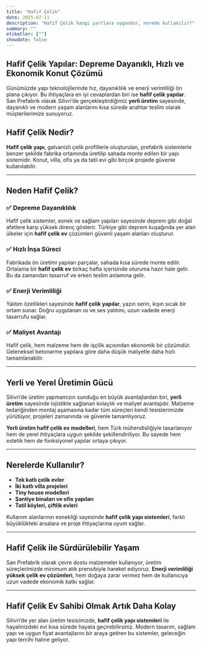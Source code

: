 ```yaml
---
title: "Hafif Çelik"
date: 2025-07-11
description: "Hafif Çelik hangi şartlara uygundur, nerede kullanılır?"
summary: ""
etiketler: [""]
showdate: false
---
```

## Hafif Çelik Yapılar: Depreme Dayanıklı, Hızlı ve Ekonomik Konut Çözümü

Günümüzde yapı teknolojilerinde hız, dayanıklılık ve enerji verimliliği ön plana çıkıyor. Bu ihtiyaçlara en iyi cevaplardan biri ise **hafif çelik yapılar**. San Prefabrik olarak Silivri’de gerçekleştirdiğimiz **yerli üretim** sayesinde, dayanıklı ve modern yaşam alanlarını kısa sürede anahtar teslim olarak müşterilerimize sunuyoruz.

## Hafif Çelik Nedir?

**Hafif çelik yapı**, galvanizli çelik profillerle oluşturulan, prefabrik sistemlerle benzer şekilde fabrika ortamında üretilip sahada monte edilen bir yapı sistemidir. Konut, villa, ofis ya da tatil evi gibi birçok projede güvenle kullanılabilir.

---

## Neden Hafif Çelik?

### ✅ Depreme Dayanıklılık

Hafif çelik sistemler, esnek ve sağlam yapıları sayesinde deprem gibi doğal afetlere karşı yüksek direnç gösterir. Türkiye gibi deprem kuşağında yer alan ülkeler için **hafif çelik ev** çözümleri güvenli yaşam alanları oluşturur.

### ✅ Hızlı İnşa Süreci

Fabrikada ön üretimi yapılan parçalar, sahada kısa sürede monte edilir. Ortalama bir **hafif çelik ev** birkaç hafta içerisinde oturuma hazır hale gelir. Bu da zamandan tasarruf ve erken teslim anlamına gelir.

### ✅ Enerji Verimliliği

Yalıtım özellikleri sayesinde **hafif çelik yapılar**, yazın serin, kışın sıcak bir ortam sunar. Doğru uygulanan ısı ve ses yalıtımı, uzun vadede enerji tasarrufu sağlar.

### ✅ Maliyet Avantajı

Hafif çelik, hem malzeme hem de işçilik açısından ekonomik bir çözümdür. Geleneksel betonarme yapılara göre daha düşük maliyetle daha hızlı tamamlanabilir.

---

## Yerli ve Yerel Üretimin Gücü

Silivri’de üretim yapmamızın sunduğu en büyük avantajlardan biri, **yerli üretim** sayesinde lojistikte sağlanan kolaylık ve maliyet avantajıdır. Malzeme tedariğinden montaj aşamasına kadar tüm süreçleri kendi tesislerimizde yürütüyor, projeleri zamanında ve güvenle tamamlıyoruz.

**Yerli üretim hafif çelik ev modelleri**, hem Türk mühendisliğiyle tasarlanıyor hem de yerel ihtiyaçlara uygun şekilde şekillendiriliyor. Bu sayede hem estetik hem de fonksiyonel yapılar ortaya çıkıyor.

---

## Nerelerde Kullanılır?

* **Tek katlı çelik evler**
* **İki katlı villa projeleri**
* **Tiny house modelleri**
* **Şantiye binaları ve ofis yapıları**
* **Tatil köyleri, çiftlik evleri**

Kullanım alanlarının esnekliği sayesinde **hafif çelik yapı sistemleri**, farklı büyüklükteki arsalara ve proje ihtiyaçlarına uyum sağlar.

---

## Hafif Çelik ile Sürdürülebilir Yaşam

San Prefabrik olarak çevre dostu malzemeler kullanıyor, üretim süreçlerimizde minimum atık prensibiyle hareket ediyoruz. **Enerji verimliliği yüksek çelik ev çözümleri**, hem doğaya zarar vermez hem de kullanıcıya uzun vadede ekonomik katkı sağlar.

---

## Hafif Çelik Ev Sahibi Olmak Artık Daha Kolay

Silivri’de yer alan üretim tesisimizde, **hafif çelik yapı sistemleri** ile hayalinizdeki evi kısa sürede hayata geçirebilirsiniz. Modern tasarım, sağlam yapı ve uygun fiyat avantajlarını bir araya getiren bu sistemler, geleceğin yapı tercihi haline geliyor.
